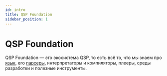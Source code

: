 ```yaml
---
id: intro
title: QSP Foundation
sidebar_position: 1
---
```


# QSP Foundation

QSP Foundation — это экосистема QSP, то есть всё то, что мы знаем про [язык](./language/), его [парсеры](./parsers/index.md), интерпретаторы и компиляторы, плееры, среды разработки и полезные инструменты.
